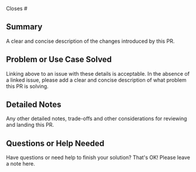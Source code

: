 <!--
Thank you for submitting a Pull Request.

For code related changes, accompanying tests will be a requirement for the PR to land. Please fill out the details below.
-->

Closes #

## Summary
A clear and concise description of the changes introduced by this PR.

## Problem or Use Case Solved
Linking above to an issue with these details is acceptable. In the absence of a linked issue, please add a clear and concise description of what problem this PR is solving.

## Detailed Notes
Any other detailed notes, trade-offs and other considerations for reviewing and landing this PR.

## Questions or Help Needed
Have questions or need help to finish your solution? That's OK! Please leave a note here.